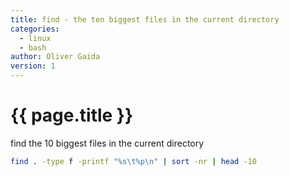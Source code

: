 ```yaml
---
title: find - the ten biggest files in the current directory
categories:
  - linux
  - bash
author: Oliver Gaida
version: 1
---
```


# {{ page.title }}

find the 10 biggest files in the current directory

```bash
find . -type f -printf "%s\t%p\n" | sort -nr | head -10
```
